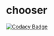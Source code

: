 # chooser
[![Codacy Badge](https://api.codacy.com/project/badge/Grade/39c9262f7eb241ca8dd93061819b2bfb)](https://www.codacy.com/app/bumagniypacket/chooser?utm_source=github.com&utm_medium=referral&utm_content=BumagniyPacket/chooser&utm_campaign=badger)